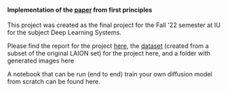 #### Implementation of the [paper](https://arxiv.org/abs/2112.10752) from first principles

This project was created as the final project for the Fall '22 semester at IU for the subject Deep Learning Systems. 

Please find the report for the project [here](_), the [dataset](https://huggingface.co/datasets/bhargavsdesai/laion_improved_aesthetics_6.5plus_with_images) (created from a subset of the original LAION set) for the project here, and a folder with generated images here

A notebook that can be run (end to end) train your own diffusion model from scratch can be found here. 
